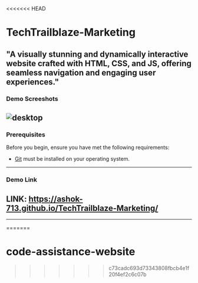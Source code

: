 <<<<<<< HEAD
# TechTrailblaze-Marketing
"A visually stunning and dynamically interactive website crafted with HTML, CSS, and JS, offering seamless navigation and engaging user experiences."
-----------------------------------------------------------------------------------------------------------------------------------------------------------------------------------------------------------------------
### Demo Screeshots

![desktop](https://github.com/Ashok-713/TechTrailblaze-Marketing/assets/102814093/b0208fb7-70c1-414c-9915-7867a4c016d0)
-----------------------------------------------------------------------------------------------------------------------------------------------------------------------------------------------------------------------
### Prerequisites

Before you begin, ensure you have met the following requirements:

* [Git](https://git-scm.com/downloads "Download Git") must be installed on your operating system.
_______________________________________________________________________________________________________________________________________________________________________________________________________________________
### Demo Link

LINK: https://ashok-713.github.io/TechTrailblaze-Marketing/
-----------------------------------------------------------------------------------------------------------------------------------------------------------------------------------------------------------------------
-----------------------------------------------------------------------------------------------------------------------------------------------------------------------------------------------------------------------
=======
# code-assistance-website
>>>>>>> c73cadc693d73343808fbcb4e1f20f4ef2c6c07b
